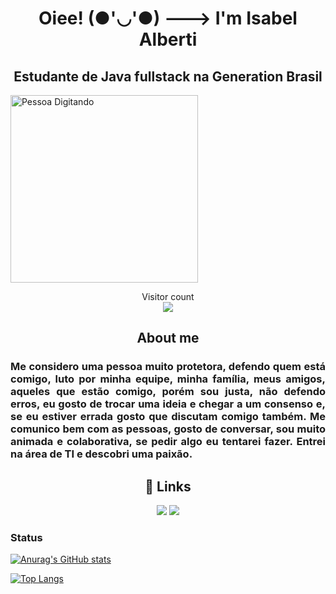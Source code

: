 <h1 align="center"> Oiee! (●'◡'●) ---> I'm Isabel Alberti </h1>

<h2 align="center">Estudante de Java fullstack na Generation Brasil </h2>

<p>
  <img src="https://i.giphy.com/media/qgQUggAC3Pfv687qPC/giphy.webp"   alt="Pessoa Digitando" width="300" align="middle">
  </p>
  
  <p align="center"> 
  Visitor count<br>
  <img src="https://profile-counter.glitch.me/isabelalberti/count.svg" />
</p>

<H2 align="center"> About me </h2>

<h3 align="justify"> Me considero uma pessoa muito protetora, defendo quem está comigo, luto por minha equipe, minha família, meus amigos, aqueles que estão comigo, porém sou justa, não defendo erros, eu gosto de trocar uma ideia e chegar a um consenso e, se eu estiver errada gosto que discutam comigo também.
Me comunico bem com as pessoas, gosto de conversar, sou muito animada e colaborativa, se pedir algo eu tentarei fazer.
Entrei na área de TI e descobri uma paixão.</h3>

<H2 align="center"> 🔗 Links </H2>

<div align="center">
    <a href = "mailto:isabel.andrade1@hotmail.com"><img src="https://img.shields.io/badge/-email-%23333?style=for-the-badge&logo=gmail&logoColor=white" target="_blank"></a>
    <a href="https://www.linkedin.com/in/isabel-alberti target="_blank"><img src="https://img.shields.io/badge/-LinkedIn-%230077B5?style=for-the-badge&logo=linkedin&logoColor=white" target="_blank"></a> 
  </div>
  
  ### Status

[![Anurag's GitHub stats](https://github-readme-stats.vercel.app/api?username=isabelalberti&hide=issues,contribs&count_private=true)](https://github.com/anuraghazra/github-readme-stats)

[![Top Langs](https://github-readme-stats.vercel.app/api/top-langs/?username=isabelalberti&langs_count=8&layout=compact)](https://github.com/anuraghazra/github-readme-stats)
